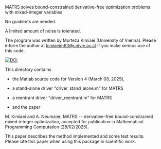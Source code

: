 
MATRS solves bound-constrained derivative-free optimization problems
with mixed-integer variables

No gradients are needed.

A limited amount of noise is tolerated. 

The program was written by Morteza Kimiaei (University of Vienna). 
Please inform the author at kimiaeim83@univie.ac.at if you make 
serious use of this code. 


[![DOI](https://zenodo.org/badge/DOI/10.5281/zenodo.14993723.svg)](https://doi.org/10.5281/zenodo.14993723)


This directory contains 

* the Matlab source code for Version 4 (March 08, 2025), 

* a stand-alone driver "driver_stand_alone.m" for MATRS 

* a reentrant driver "driver_reentrant.m" for MATRS 

* and the paper

M. Kimiaei and A. Neumaier,
MATRS -- derivative-free bound-constrained mixed-integer optimization, accepted for publication in 
Mathematical Programming Computation (28/02/2025).

This paper describes the method implemented and some test results. 
Please cite this paper when using this package in scientific work.

